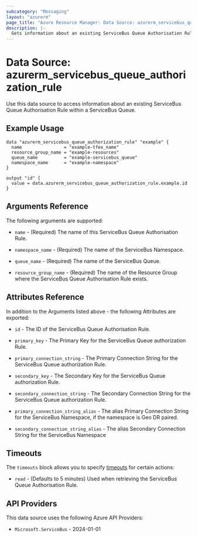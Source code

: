 ```yaml
---
subcategory: "Messaging"
layout: "azurerm"
page_title: "Azure Resource Manager: Data Source: azurerm_servicebus_queue_authorization_rule"
description: |-
  Gets information about an existing ServiceBus Queue Authorisation Rule within a ServiceBus Queue.
---
```


# Data Source: azurerm_servicebus_queue_authorization_rule

Use this data source to access information about an existing ServiceBus Queue Authorisation Rule within a ServiceBus Queue.

## Example Usage

```hcl
data "azurerm_servicebus_queue_authorization_rule" "example" {
  name                = "example-tfex_name"
  resource_group_name = "example-resources"
  queue_name          = "example-servicebus_queue"
  namespace_name      = "example-namespace"
}

output "id" {
  value = data.azurerm_servicebus_queue_authorization_rule.example.id
}
```

## Arguments Reference

The following arguments are supported:

* `name` - (Required) The name of this ServiceBus Queue Authorisation Rule.

* `namespace_name` - (Required) The name of the ServiceBus Namespace.

* `queue_name` - (Required) The name of the ServiceBus Queue.

* `resource_group_name` - (Required) The name of the Resource Group where the ServiceBus Queue Authorisation Rule exists.

## Attributes Reference

In addition to the Arguments listed above - the following Attributes are exported:

* `id` - The ID of the ServiceBus Queue Authorisation Rule.

* `primary_key` - The Primary Key for the ServiceBus Queue authorization Rule.

* `primary_connection_string` - The Primary Connection String for the ServiceBus Queue authorization Rule.

* `secondary_key` - The Secondary Key for the ServiceBus Queue authorization Rule.

* `secondary_connection_string` - The Secondary Connection String for the ServiceBus Queue authorization Rule.

* `primary_connection_string_alias` - The alias Primary Connection String for the ServiceBus Namespace, if the namespace is Geo DR paired.

* `secondary_connection_string_alias` - The alias Secondary Connection String for the ServiceBus Namespace

## Timeouts

The `timeouts` block allows you to specify [timeouts](https://developer.hashicorp.com/terraform/language/resources/configure#define-operation-timeouts) for certain actions:

* `read` - (Defaults to 5 minutes) Used when retrieving the ServiceBus Queue Authorisation Rule.

## API Providers
<!-- This section is generated, changes will be overwritten -->
This data source uses the following Azure API Providers:

* `Microsoft.ServiceBus` - 2024-01-01
